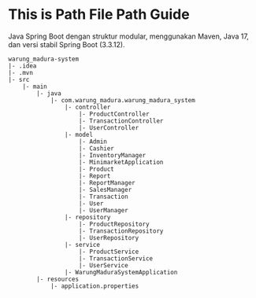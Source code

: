 # This is Path File Path Guide

Java Spring Boot dengan struktur modular, menggunakan Maven, Java 17, dan versi stabil Spring Boot (3.3.12).
    
    warung_madura-system
    |- .idea
    |- .mvn
    |- src
        |- main
            |- java
                |- com.warung_madura.warung_madura_system
                    |- controller
                        |- ProductController
                        |- TransactionController
                        |- UserController
                    |- model
                        |- Admin
                        |- Cashier
                        |- InventoryManager
                        |- MinimarketApplication
                        |- Product
                        |- Report
                        |- ReportManager
                        |- SalesManager
                        |- Transaction
                        |- User
                        |- UserManager
                    |- repository
                        |- ProductRepository
                        |- TransactionRepository
                        |- UserRepository
                    |- service
                        |- ProductService
                        |- TransactionService
                        |- UserService
                    |- WarungMaduraSystemApplication
            |- resources
                |- application.properties